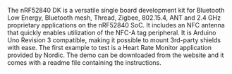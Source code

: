 The nRF52840 DK is a versatile single board development kit for Bluetooth Low Energy, Bluetooth mesh, Thread, Zigbee, 802.15.4, ANT and 2.4 GHz proprietary applications on the nRF52840 SoC.
It includes an NFC antenna that quickly enables utilization of the NFC-A tag peripheral. It is Arduino Uno Revision 3 compatible, making it possible to mount 3rd-party shields with ease.
The first example to test is a Heart Rate Monitor application provided by Nordic. The demo can be downloaded from the website and it comes with a readme file containing the instructions. 

